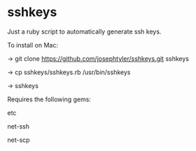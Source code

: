 sshkeys
=======

Just a ruby script to automatically generate ssh keys.


To install on Mac:

-> git clone https://github.com/josephtyler/sshkeys.git sshkeys

-> cp sshkeys/sshkeys.rb /usr/bin/sshkeys

-> sshkeys


Requires the following gems:

etc

net-ssh

net-scp


